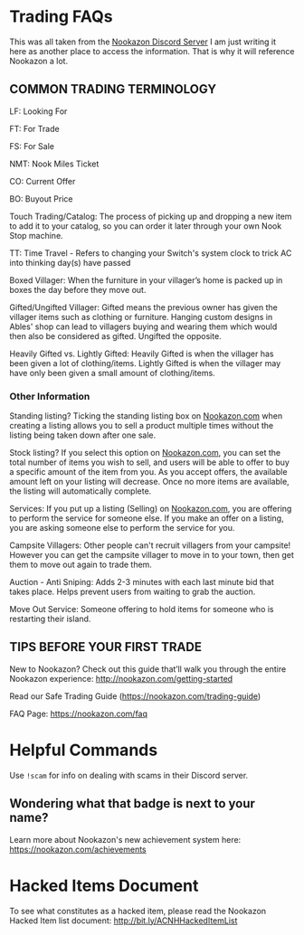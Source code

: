# Trading FAQs
This was all taken from the <a href="https://discord.gg/nookazon" target="_blank">Nookazon Discord Server</a> I am just writing it here as another place to access the information. That is why it will reference Nookazon a lot.
## COMMON TRADING TERMINOLOGY
LF: Looking For
 
FT: For Trade
 
FS: For Sale
 
NMT: Nook Miles Ticket
 
CO: Current Offer
 
BO: Buyout Price
 
Touch Trading/Catalog: The process of picking up and dropping a new item to add it to your catalog, so you can order it later through your own Nook Stop machine.

TT: Time Travel - Refers to changing your Switch's system clock to trick AC into thinking day(s) have passed
 
Boxed Villager: When the furniture in your villager’s home is packed up in boxes the day before they move out.
 
Gifted/Ungifted Villager: Gifted means the previous owner has given the villager items such as clothing or furniture. Hanging custom designs in Ables' shop can lead to villagers buying and wearing them which would then also be considered as gifted. Ungifted the opposite.
 
Heavily Gifted vs. Lightly Gifted: Heavily Gifted is when the villager has been given a lot of clothing/items. Lightly Gifted is when the villager may have only been given a small amount of clothing/items. 
### Other Information
Standing listing? Ticking the standing listing box on <a href="https://nookazon.com" target="_blank">Nookazon.com</a> when creating a listing allows you to sell a product multiple times without the listing being taken down after one sale. 
 
Stock listing? If you select this option on <a href="https://nookazon.com" target="_blank">Nookazon.com</a>, you can set the total number of items you wish to sell, and users will be able to offer to buy a specific amount of the item from you. As you accept offers, the available amount left on your listing will decrease. Once no more items are available, the listing will automatically complete.

Services: If you put up a listing (Selling) on <a href="https://nookazon.com" target="_blank">Nookazon.com</a>, you are offering to perform the service for someone else. If you make an offer on a listing, you are asking someone else to perform the service for you.

Campsite Villagers: Other people can't recruit villagers from your campsite! However you can get the campsite villager to move in to your town, then get them to move out again to trade them.

Auction - Anti Sniping: Adds 2-3 minutes with each last minute bid that takes place. Helps prevent users from waiting to grab the auction.

Move Out Service: Someone offering to hold items for someone who is restarting their island. 

## TIPS BEFORE YOUR FIRST TRADE
New to Nookazon? Check out this guide that’ll walk you through the entire Nookazon experience: http://nookazon.com/getting-started

Read our Safe Trading Guide (https://nookazon.com/trading-guide)

FAQ Page: https://nookazon.com/faq

# Helpful Commands  
Use `!scam` for info on dealing with scams in their Discord server.

## Wondering what that badge is next to your name?
Learn more about Nookazon's new achievement system here: https://nookazon.com/achievements

# Hacked Items Document
To see what constitutes as a hacked item, please read the Nookazon Hacked Item list document: http://bit.ly/ACNHHackedItemList